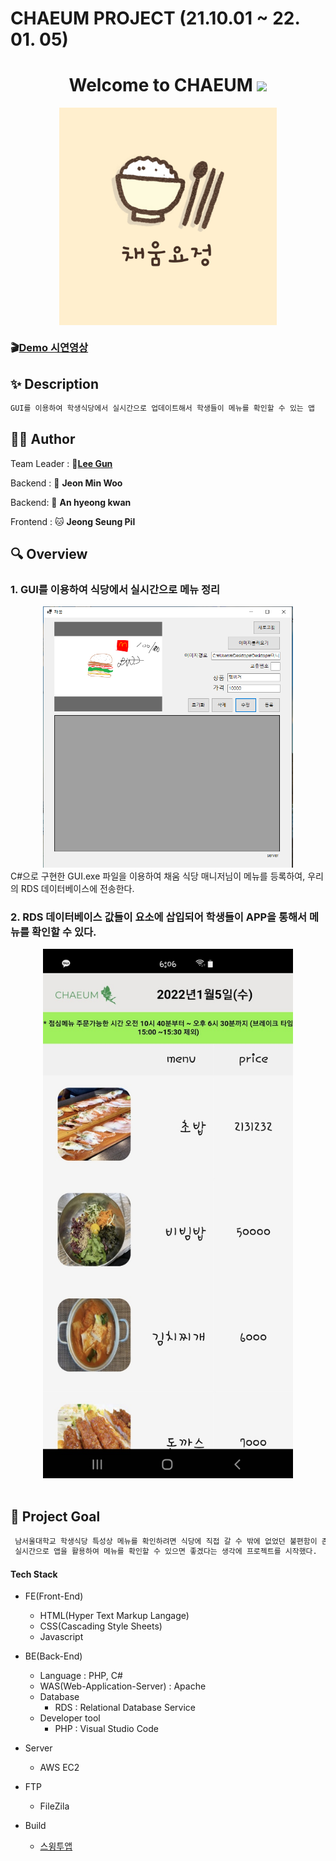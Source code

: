 # CHAEUM PROJECT (21.10.01 ~ 22. 01. 05)

<h1 align="center">Welcome to CHAEUM <img src="https://raw.githubusercontent.com/MartinHeinz/MartinHeinz/master/wave.gif" width="48px"></h1>
<p>
</p>

<center>
    <img src="./READMEFILE/03.png" alt="CHAEUM" style="zoom:34%;" align="center"/>
</center>

### :clapper:[Demo 시연영상](https://www.youtube.com/shorts/LesUheV14GM)



## ✨ Description

```sh
GUI를 이용하여 학생식당에서 실시간으로 업데이트해서 학생들이 메뉴를 확인할 수 있는 앱
```

## 🤼‍♂️ Author

Team Leader : 🐯[**Lee Gun**](https://github.com/quatch1247)

Backend : 🐶 **Jeon Min Woo**

Backend: 🐺 **An hyeong kwan**

Frontend : 🐱 **Jeong Seung Pil**

## :mag: Overview

### 1. GUI를 이용하여 식당에서 실시간으로 메뉴 정리

<center>
    <img src="./READMEFILE/01.png" alt="CHAEUM" width="400px"/>
</center>
C#으로 구현한 GUI.exe 파일을 이용하여 채움 식당 매니저님이 메뉴를 등록하여, 우리의 RDS 데이터베이스에 전송한다.

<br>

### 2. RDS 데이터베이스 값들이 <tr> 요소에 삽입되어 학생들이 APP을 통해서 메뉴를 확인할 수 있다.

<center>
    <img src="./READMEFILE/02.jpeg" alt="CHAEUM" width="400px"/>
</center>


<br>





## :pushpin: Project Goal

```sh
 남서울대학교 학생식당 특성상 메뉴를 확인하려면 식당에 직접 갈 수 밖에 없었던 불편함이 존재했다.
 실시간으로 앱을 활용하여 메뉴를 확인할 수 있으면 좋겠다는 생각에 프로젝트를 시작했다.
```


#### Tech Stack

+ FE(Front-End)

   - HTML(Hyper Text Markup Langage)
   - CSS(Cascading Style Sheets)
   - Javascript
   

+ BE(Back-End)

   - Language : PHP, C#
   - WAS(Web-Application-Server) : Apache
   - Database
     * RDS : Relational Database Service
   - Developer tool
     * PHP : Visual Studio Code

+ Server

   - AWS EC2

+ FTP

   - FileZila

+ Build

   - [스윙투앱](http://www.swing2app.co.kr/)







  

 


